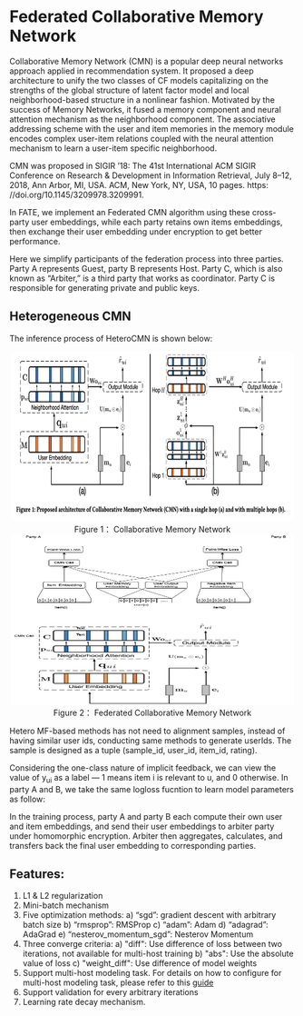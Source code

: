 # Federated Collaborative Memory Network 

Collaborative Memory Network (CMN) is a popular deep neural networks approach applied in recommendation system. It proposed a deep architecture to unify the two classes of CF models capitalizing on the strengths of the global structure of latent factor model and local neighborhood-based structure in a nonlinear fashion. Motivated by the success of Memory Networks, it fused a memory component and neural attention mechanism as the neighborhood component. The associative addressing scheme with the user and item memories in the memory module encodes complex user-item relations coupled with the neural attention mechanism to learn a user-item specific neighborhood.

CMN was proposed in SIGIR ’18: The 41st International ACM SIGIR Conference on Research & Development in Information Retrieval, July 8–12, 2018, Ann Arbor, MI, USA. ACM, New York, NY, USA, 10 pages. https: //doi.org/10.1145/3209978.3209991.
 
In FATE, we implement an Federated CMN algorithm using these cross-party user embeddings, while each party retains own items embeddings, then exchange their user embedding under encryption to get better performance. 

Here we simplify participants of the federation process into three parties. Party A represents Guest, party B represents Host. Party C, which is also known as “Arbiter,” is a third party that works as coordinator. Party C is responsible for generating private and public keys.

## Heterogeneous CMN

The inference process of HeteroCMN is shown below:

<div style="text-align:center", align=center>
<img src="../images/CMN.png" alt="samples" width="500" height="300" /><br/>
Figure 1： Collaborative Memory Network</div>

<div style="text-align:center", align=center>
<img src="../images/FedCMN.png" alt="samples" width="500" height="300" /><br/>
Figure 2： Federated Collaborative Memory Network</div>

Hetero MF-based methods has not need to alignment samples, instead of having similar user ids, conducting same methods to generate userIds. The sample is designed as a tuple (sample_id, user_id, item_id, rating).

Considering the one-class nature of implicit feedback, we can view the value of y<sub>ui</sub> as a label — 1 means item i is relevant to u, and 0 otherwise. In party A and B, we take the same logloss fucntion to learn model parameters as follow: 

In the training process, party A and party B each compute their own user and item embeddings, and send their user embeddings to arbiter party under homomorphic encryption. Arbiter then aggregates, calculates, and transfers back the final user embedding to corresponding parties. 

## Features:
1. L1 & L2 regularization
2. Mini-batch mechanism
3. Five optimization methods:
    a) “sgd”: gradient descent with arbitrary batch size
    b) “rmsprop”: RMSProp
    c) “adam”: Adam
    d) “adagrad”: AdaGrad
    e) “nesterov_momentum_sgd”: Nesterov Momentum
4. Three converge criteria:
 a) "diff": Use difference of loss between two iterations, not available for multi-host training
 b) "abs": Use the absolute value of loss
 c) "weight_diff": Use difference of model weights
5. Support multi-host modeling task. For details on how to configure for multi-host modeling task, please refer to this [guide](../../../doc/dsl_conf_setting_guide.md)
6. Support validation for every arbitrary iterations
7. Learning rate decay mechanism.